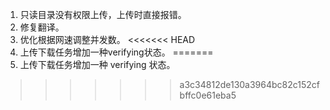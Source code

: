 1. 只读目录没有权限上传，上传时直接报错。
2. 修复翻译。
3. 优化根据网速调整并发数。
<<<<<<< HEAD
4. 上传下载任务增加一种verifying状态。
=======
4. 上传下载任务增加一种 verifying 状态。
>>>>>>> a3c34812de130a3964bc82c152cfbffc0e61eba5
